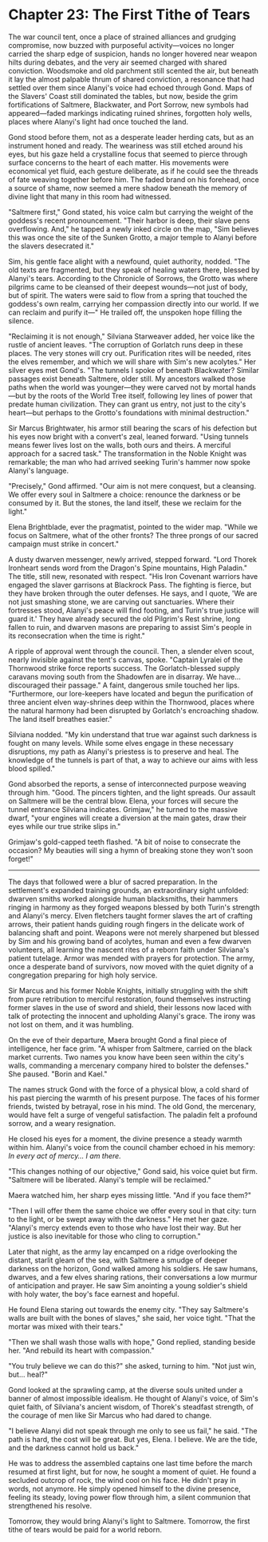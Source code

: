 # Chapter 23: The First Tithe of Tears

The war council tent, once a place of strained alliances and grudging compromise, now buzzed with purposeful activity—voices no longer carried the sharp edge of suspicion, hands no longer hovered near weapon hilts during debates, and the very air seemed charged with shared conviction. Woodsmoke and old parchment still scented the air, but beneath it lay the almost palpable thrum of shared conviction, a resonance that had settled over them since Alanyi's voice had echoed through Gond. Maps of the Slavers' Coast still dominated the tables, but now, beside the grim fortifications of Saltmere, Blackwater, and Port Sorrow, new symbols had appeared—faded markings indicating ruined shrines, forgotten holy wells, places where Alanyi's light had once touched the land.

Gond stood before them, not as a desperate leader herding cats, but as an instrument honed and ready. The weariness was still etched around his eyes, but his gaze held a crystalline focus that seemed to pierce through surface concerns to the heart of each matter. His movements were economical yet fluid, each gesture deliberate, as if he could see the threads of fate weaving together before him. The faded brand on his forehead, once a source of shame, now seemed a mere shadow beneath the memory of divine light that many in this room had witnessed.

"Saltmere first," Gond stated, his voice calm but carrying the weight of the goddess's recent pronouncement. "Their harbor is deep, their slave pens overflowing. And," he tapped a newly inked circle on the map, "Sim believes this was once the site of the Sunken Grotto, a major temple to Alanyi before the slavers desecrated it."

Sim, his gentle face alight with a newfound, quiet authority, nodded. "The old texts are fragmented, but they speak of healing waters there, blessed by Alanyi's tears. According to the Chronicle of Sorrows, the Grotto was where pilgrims came to be cleansed of their deepest wounds—not just of body, but of spirit. The waters were said to flow from a spring that touched the goddess's own realm, carrying her compassion directly into our world. If we can reclaim and purify it—" He trailed off, the unspoken hope filling the silence.

"Reclaiming it is not enough," Silviana Starweaver added, her voice like the rustle of ancient leaves. "The corruption of Gorlatch runs deep in these places. The very stones will cry out. Purification rites will be needed, rites the elves remember, and which we will share with Sim's new acolytes." Her silver eyes met Gond's. "The tunnels I spoke of beneath Blackwater? Similar passages exist beneath Saltmere, older still. My ancestors walked those paths when the world was younger—they were carved not by mortal hands—but by the roots of the World Tree itself, following ley lines of power that predate human civilization. They can grant us entry, not just to the city's heart—but perhaps to the Grotto's foundations with minimal destruction."

Sir Marcus Brightwater, his armor still bearing the scars of his defection but his eyes now bright with a convert's zeal, leaned forward. "Using tunnels means fewer lives lost on the walls, both ours and theirs. A merciful approach for a sacred task." The transformation in the Noble Knight was remarkable; the man who had arrived seeking Turin's hammer now spoke Alanyi's language.

"Precisely," Gond affirmed. "Our aim is not mere conquest, but a cleansing. We offer every soul in Saltmere a choice: renounce the darkness or be consumed by it. But the stones, the land itself, these we reclaim for the light."

Elena Brightblade, ever the pragmatist, pointed to the wider map. "While we focus on Saltmere, what of the other fronts? The three prongs of our sacred campaign must strike in concert."

A dusty dwarven messenger, newly arrived, stepped forward. "Lord Thorek Ironheart sends word from the Dragon's Spine mountains, High Paladin." The title, still new, resonated with respect. "His Iron Covenant warriors have engaged the slaver garrisons at Blackrock Pass. The fighting is fierce, but they have broken through the outer defenses. He says, and I quote, 'We are not just smashing stone, we are carving out sanctuaries. Where their fortresses stood, Alanyi's peace will find footing, and Turin's true justice will guard it.' They have already secured the old Pilgrim's Rest shrine, long fallen to ruin, and dwarven masons are preparing to assist Sim's people in its reconsecration when the time is right."

A ripple of approval went through the council. Then, a slender elven scout, nearly invisible against the tent's canvas, spoke. "Captain Lyralei of the Thornwood strike force reports success. The Gorlatch-blessed supply caravans moving south from the Shadowfen are in disarray. We have… discouraged their passage." A faint, dangerous smile touched her lips. "Furthermore, our lore-keepers have located and begun the purification of three ancient elven way-shrines deep within the Thornwood, places where the natural harmony had been disrupted by Gorlatch's encroaching shadow. The land itself breathes easier."

Silviana nodded. "My kin understand that true war against such darkness is fought on many levels. While some elves engage in these necessary disruptions, my path as Alanyi's priestess is to preserve and heal. The knowledge of the tunnels is part of that, a way to achieve our aims with less blood spilled."

Gond absorbed the reports, a sense of interconnected purpose weaving through him. "Good. The pincers tighten, and the light spreads. Our assault on Saltmere will be the central blow. Elena, your forces will secure the tunnel entrance Silviana indicates. Grimjaw," he turned to the massive dwarf, "your engines will create a diversion at the main gates, draw their eyes while our true strike slips in."

Grimjaw's gold-capped teeth flashed. "A bit of noise to consecrate the occasion? My beauties will sing a hymn of breaking stone they won't soon forget!"

***

The days that followed were a blur of sacred preparation. In the settlement's expanded training grounds, an extraordinary sight unfolded: dwarven smiths worked alongside human blacksmiths, their hammers ringing in harmony as they forged weapons blessed by both Turin's strength and Alanyi's mercy. Elven fletchers taught former slaves the art of crafting arrows, their patient hands guiding rough fingers in the delicate work of balancing shaft and point. Weapons were not merely sharpened but blessed by Sim and his growing band of acolytes, human and even a few dwarven volunteers, all learning the nascent rites of a reborn faith under Silviana's patient tutelage. Armor was mended with prayers for protection. The army, once a desperate band of survivors, now moved with the quiet dignity of a congregation preparing for high holy service.

Sir Marcus and his former Noble Knights, initially struggling with the shift from pure retribution to merciful restoration, found themselves instructing former slaves in the use of sword and shield, their lessons now laced with talk of protecting the innocent and upholding Alanyi's grace. The irony was not lost on them, and it was humbling.

On the eve of their departure, Maera brought Gond a final piece of intelligence, her face grim. "A whisper from Saltmere, carried on the black market currents. Two names you know have been seen within the city's walls, commanding a mercenary company hired to bolster the defenses." She paused. "Borin and Kael."

The names struck Gond with the force of a physical blow, a cold shard of his past piercing the warmth of his present purpose. The faces of his former friends, twisted by betrayal, rose in his mind. The old Gond, the mercenary, would have felt a surge of vengeful satisfaction. The paladin felt a profound sorrow, and a weary resignation.

He closed his eyes for a moment, the divine presence a steady warmth within him. Alanyi's voice from the council chamber echoed in his memory: *In every act of mercy… I am there.*

"This changes nothing of our objective," Gond said, his voice quiet but firm. "Saltmere will be liberated. Alanyi's temple will be reclaimed."

Maera watched him, her sharp eyes missing little. "And if you face them?"

"Then I will offer them the same choice we offer every soul in that city: turn to the light, or be swept away with the darkness." He met her gaze. "Alanyi's mercy extends even to those who have lost their way. But her justice is also inevitable for those who cling to corruption."

Later that night, as the army lay encamped on a ridge overlooking the distant, starlit gleam of the sea, with Saltmere a smudge of deeper darkness on the horizon, Gond walked among his soldiers. He saw humans, dwarves, and a few elves sharing rations, their conversations a low murmur of anticipation and prayer. He saw Sim anointing a young soldier's shield with holy water, the boy's face earnest and hopeful.

He found Elena staring out towards the enemy city. "They say Saltmere's walls are built with the bones of slaves," she said, her voice tight. "That the mortar was mixed with their tears."

"Then we shall wash those walls with hope," Gond replied, standing beside her. "And rebuild its heart with compassion."

"You truly believe we can do this?" she asked, turning to him. "Not just win, but… heal?"

Gond looked at the sprawling camp, at the diverse souls united under a banner of almost impossible idealism. He thought of Alanyi's voice, of Sim's quiet faith, of Silviana's ancient wisdom, of Thorek's steadfast strength, of the courage of men like Sir Marcus who had dared to change.

"I believe Alanyi did not speak through me only to see us fail," he said. "The path is hard, the cost will be great. But yes, Elena. I believe. We are the tide, and the darkness cannot hold us back."

He was to address the assembled captains one last time before the march resumed at first light, but for now, he sought a moment of quiet. He found a secluded outcrop of rock, the wind cool on his face. He didn't pray in words, not anymore. He simply opened himself to the divine presence, feeling its steady, loving power flow through him, a silent communion that strengthened his resolve.

Tomorrow, they would bring Alanyi's light to Saltmere. Tomorrow, the first tithe of tears would be paid for a world reborn.
